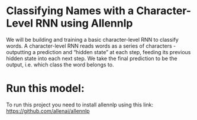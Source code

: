 # Classifying Names with a Character-Level RNN using Allennlp
We will be building and training a basic character-level RNN to classify words. A character-level RNN reads words as a series of characters - outputting a prediction and “hidden state” at each step, feeding its previous hidden state into each next step. We take the final prediction to be the output, i.e. which class the word belongs to.

# Run this model:
To run this project you need to install allennlp using this link:  https://github.com/allenai/allennlp  
